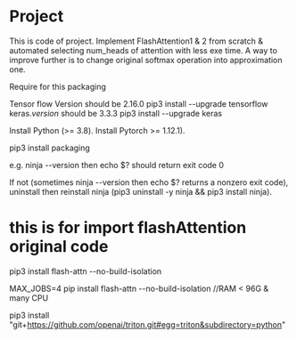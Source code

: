 # Project
This is code of project. Implement FlashAttention1 & 2 from scratch & automated selecting num_heads of attention with less exe time. A way to improve further is to change original softmax operation into approximation one.

Require for this packaging

Tensor flow Version should be 2.16.0   pip3 install --upgrade tensorflow
keras._version_ should be 3.3.3      pip3 install --upgrade keras

Install Python (>= 3.8).
Install Pytorch >= 1.12.1).

pip3 install packaging

e.g. ninja --version then echo $? should return exit code 0

If not (sometimes ninja --version then echo $? returns a nonzero exit code), uninstall then reinstall ninja (pip3 uninstall -y ninja && pip3 install ninja). 

# this is for import flashAttention original code
pip3 install flash-attn --no-build-isolation

MAX_JOBS=4 pip install flash-attn --no-build-isolation //RAM < 96G & many CPU

pip3 install "git+https://github.com/openai/triton.git#egg=triton&subdirectory=python"
